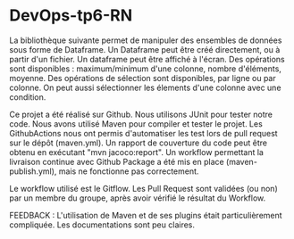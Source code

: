 # DevOps-tp6-RN
La bibliothèque suivante permet de manipuler des ensembles de données sous forme de Dataframe.
Un Dataframe peut être créé directement, ou à partir d'un fichier. Un dataframe peut être affiché à l'écran. Des opérations sont disponibles : maximum/minimum d'une colonne, nombre d'éléments, moyenne. Des opérations de sélection sont disponibles, par ligne ou par colonne. On peut aussi sélectionner les élements d'une colonne avec une condition.

Ce projet a été réalisé sur Github. Nous utilisons JUnit pour tester notre code. Nous avons utilisé Maven pour compiler et tester le projet. Les GithubActions nous ont permis d'automatiser les test lors de pull request sur le dépôt (maven.yml). Un rapport de couverture du code peut être obtenu en exécutant "mvn jacoco:report". Un workflow permettant la livraison continue avec Github Package a été mis en place (maven-publish.yml), mais ne fonctionne pas correctement.

Le workflow utilisé est le Gitflow. Les Pull Request sont validées (ou non) par un membre du groupe, après avoir vérifié le résultat du Workflow.

FEEDBACK : L'utilisation de Maven et de ses plugins était particulièrement compliquée. Les documentations sont peu claires.
